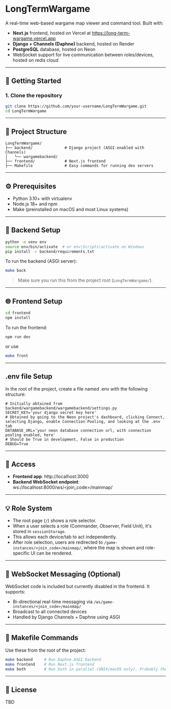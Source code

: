 # LongTermWargame

A real-time web-based wargame map viewer and command tool. Built with:

- **Next.js** frontend, hosted on Vercel at https://long-term-wargame.vercel.app
- **Django + Channels (Daphne)** backend, hosted on Render
- **PostgreSQL** database, hosted on Neon
- WebSocket support for live communication between roles/devices, hosted on redis cloud

---

## 🚀 Getting Started

### 1. Clone the repository

```bash
git clone https://github.com/your-username/LongTermWargame.git
cd LongTermWargame
```

---

## 🧠 Project Structure

```
LongTermWargame/
├── backend/              # Django project (ASGI-enabled with Channels)
│   └── wargamebackend/
├── frontend/             # Next.js frontend
├── Makefile              # Easy commands for running dev servers
```

---

## ⚙️ Prerequisites

- Python 3.10+ with virtualenv
- Node.js 18+ and npm
- Make (preinstalled on macOS and most Linux systems)

---

## 🐍 Backend Setup

```bash
python -m venv env
source env/bin/activate  # or env\Scripts\activate on Windows
pip install -r backend/requirements.txt
```

To run the backend (ASGI server):

```bash
make back
```

> Make sure you run this from the project root (`LongTermWargame/`).

---

## 🌐 Frontend Setup

```bash
cd frontend
npm install
```

To run the frontend:

```
npm run dev
```

or use

```bash
make front
```

---

## .env file Setup

In the root of the project, create a file named .env with the following structure:

```
# Initially obtained from backend/wargamebackend/wargamebackend/settings.py
SECRET_KEY='your django secret key here'
# Obtained by going to the Neon project's dashboard, clicking Connect, selecting Django, enable Connection Pooling, and looking at the .env tab
DATABASE_URL='your neon database connection url, with connection pooling enabled, here'
# Should be True in development, False in production
DEBUG=True
```

---

## 🔗 Access

- **Frontend app**: http://localhost:3000
- **Backend WebSocket endpoint**: ws://localhost:8000/ws/<join_code>/mainmap/

---

## 💡 Role System

- The root page (`/`) shows a role selector.
- When a user selects a role (Commander, Observer, Field Unit), it's stored in `sessionStorage`.
- This allows each device/tab to act independently.
- After role selection, users are redirected to `/game-instances/<join_code>/mainmap/`, where the map is shown and role-specific UI can be rendered.

---

## 📡 WebSocket Messaging (Optional)

WebSocket code is included but currently disabled in the frontend. It supports:

- Bi-directional real-time messaging via `/ws/game-instances/<join_code>/mainmap/`
- Broadcast to all connected devices
- Handled by Django Channels + Daphne using ASGI

---

## 🧪 Makefile Commands

Use these from the root of the project:

```bash
make backend     # Run Daphne ASGI backend
make frontend    # Run Next.js frontend
make both        # Run both in parallel (UNIX/macOS only). Probably the one you'll use most
```

---

## 📄 License

TBD
